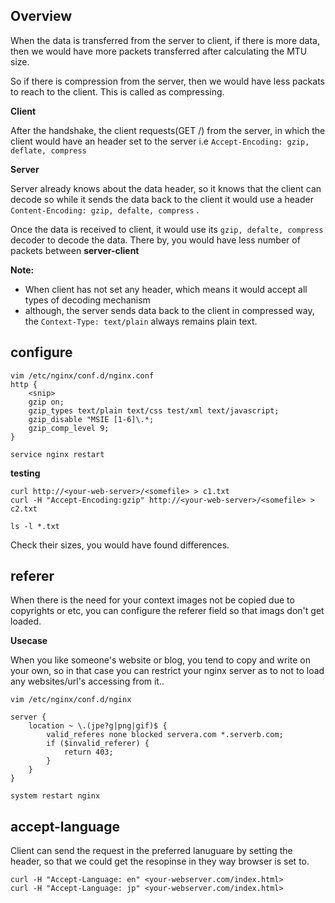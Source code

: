 ## Overview

When the data is transferred from the server to client, if there is more data, then we would have more packets transferred after calculating the MTU size. 

So if there is compression from the server, then we would have less packats to reach to the client. 
This is called as compressing.

**Client**

After the handshake, the client requests(GET /) from the server, in which the client would have an header set to the server i.e `Accept-Encoding: gzip, deflate, compress` 

**Server**

Server already knows about the data header, so it knows that the client can decode so while it sends the data back to the client it would use a header `Content-Encoding: gzip, defalte, compress` . 

Once the data is received to client, it would use its `gzip, defalte, compress` decoder to decode the data. 
There by, you would have less number of packets between **server-client**

**Note:**

- When client has not set any header, which means it would accept all types of decoding mechanism
- although, the server sends data back to the client in compressed way, the `Context-Type: text/plain` always remains plain text.

## configure

```
vim /etc/nginx/conf.d/nginx.conf
http { 
    <snip>
    gzip on;
    gzip_types text/plain text/css test/xml text/javascript;
    gzip_disable "MSIE [1-6]\.*;
    gzip_comp_level 9;
}

service nginx restart
```

**testing**

```
curl http://<your-web-server>/<somefile> > c1.txt
curl -H "Accept-Encoding:gzip" http://<your-web-server>/<somefile> > c2.txt

ls -l *.txt
```

Check their sizes, you would have found differences.

## referer

When there is the need for your context images not be copied due to copyrights or etc, you can configure the referer field so that imags don't get loaded. 

**Usecase**

When you like someone's website or blog, you tend to copy and write on your own, so in that case you can restrict your nginx server as to not to load any websites/url's accessing from it..

```
vim /etc/nginx/conf.d/nginx

server {
    location ~ \.(jpe?g|png|gif)$ {
        valid_referes none blocked servera.com *.serverb.com;
        if ($invalid_referer) {
            return 403;
        }
    }
}

system restart nginx
```

## accept-language 

Client can send the request in the preferred lanuguare by setting the header, so that we could get the resopinse in they way browser is set to.

```
curl -H "Accept-Language: en" <your-webserver.com/index.html>
curl -H "Accept-Language: jp" <your-webserver.com/index.html>
```





